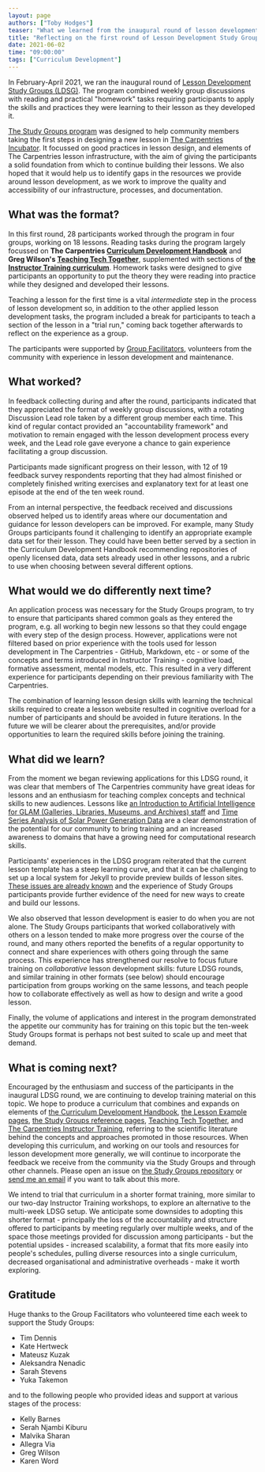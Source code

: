 ```yaml
---
layout: page
authors: ["Toby Hodges"]
teaser: "What we learned from the inaugural round of lesson development training."
title: "Reflecting on the first round of Lesson Development Study Groups"
date: 2021-06-02
time: "09:00:00"
tags: ["Curriculum Development"]
---
```


In February-April 2021, we ran the inaugural round of [Lesson Development Study Groups (LDSG)][ldsg-announcement-post]. The program combined weekly group discussions with reading and practical "homework" tasks requiring participants to apply the skills and practices they were learning to their lesson as they developed it.

[The Study Groups program][study-groups] was designed to help community members taking the first steps in designing a new lesson in [The Carpentries Incubator][incubator]. It focussed on good practices in lesson design, and elements of The Carpentries lesson infrastructure, with the aim of giving the participants a solid foundation from which to continue building their lessons. We also hoped that it would help us to identify gaps in the resources we provide around lesson development, as we work to improve the quality and accessibility of our infrastructure, processes, and documentation.

## What was the format?

In this first round, 28 participants worked through the program in four groups, working on 18 lessons. Reading tasks during the program largely focussed on **The Carpentries [Curriculum Development Handbook][cdh]** and **Greg Wilson's [Teaching Tech Together][ttt]**, supplemented with sections of [**the Instructor Training curriculum**][it]. Homework tasks were designed to give participants an opportunity to put the theory they were reading into practice while they designed and developed their lessons.

Teaching a lesson for the first time is a vital _intermediate_ step in the process of lesson development so, in addition to the other applied lesson development tasks, the program included a break for participants to teach a section of the lesson in a "trial run," coming back together afterwards to reflect on the experience as a group.

The participants were supported by [Group Facilitators](#gratitude), volunteers from the community with experience in lesson development and maintenance.


## What worked?

In feedback collecting during and after the round, participants indicated that they appreciated the format of weekly group discussions, with a rotating Discussion Lead role taken by a different group member each time. This kind of regular contact provided an "accountability framework" and motivation to remain engaged with the lesson development process every week, and the Lead role gave everyone a chance to gain experience facilitating a group discussion.

Participants made significant progress on their lesson, with 12 of 19 feedback survey respondents reporting that they had almost finished or completely finished writing exercises and explanatory text for at least one episode at the end of the ten week round.

From an internal perspective, the feedback received and discussions observed helped us to identify areas where our documentation and guidance for lesson developers can be improved. For example, many Study Groups participants found it challenging to identify an appropriate example data set for their lesson. They could have been better served by a section in the Curriculum Development Handbook recommending repositories of openly licensed data, data sets already used in other lessons, and a rubric to use when choosing between several different options.


## What would we do differently next time?

An application process was necessary for the Study Groups program, to try to ensure that participants shared common goals as they entered the program, e.g. all working to begin new lessons so that they could engage with every step of the design process. However, applications were not filtered based on prior experience with the tools used for lesson development in The Carpentries - GitHub, Markdown, etc - or some of the concepts and terms introduced in Instructor Training - cognitive load, formative assessment, mental models, etc. This resulted in a very different experience for participants depending on their previous familiarity with The Carpentries.

The combination of learning lesson design skills with learning the technical skills required to create a lesson website resulted in cognitive overload for a number of participants and should be avoided in future iterations. In the future we will be clearer about the prerequisites, and/or provide opportunities to learn the required skills before joining the training.


## What did we learn?

From the moment we began reviewing applications for this LDSG round, it was clear that members of The Carpentries community have great ideas for lessons and an enthusiasm for teaching complex concepts and technical skills to new audiences. Lessons like [an Introduction to Artificial Intelligence for GLAM (Galleries, Libraries, Museums, and Archives) staff][ai-glam] and [Time Series Analysis of Solar Power Generation Data][ts-solar] are a clear demonstration of the potential for our community to bring training and an increased awareness to domains that have a growing need for computational research skills.

Participants' experiences in the LDSG program reiterated that the current lesson template has a steep learning curve, and that it can be challenging to set up a local system for Jekyll to provide preview builds of lesson sites. [These issues are already known][lesson-template-redesign-post] and the experience of Study Groups participants provide further evidence of the need for new ways to create and build our lessons.

We also observed that lesson development is easier to do when you are not alone. The Study Groups participants that worked collaboratively with others on a lesson tended to make more progress over the course of the round, and many others reported the benefits of a regular opportunity to connect and share experiences with others going through the same process. This experience has strengthened our resolve to focus future training on _collaborative_ lesson development skills: future LDSG rounds, and similar training in other formats (see below) should encourage participation from groups working on the same lessons, and teach people how to collaborate effectively as well as how to design and write a good lesson.

Finally, the volume of applications and interest in the program demonstrated the appetite our community has for training on this topic but the ten-week Study Groups format is perhaps not best suited to scale up
and meet that demand.


## What is coming next?

Encouraged by the enthusiasm and success of the participants in the inaugural LDSG round, we are continuing to develop training material on this topic. We hope to produce a curriculum that combines and expands on elements of [the Curriculum Development Handbook][cdh], [the Lesson Example pages][lesson-example], [the Study Groups reference pages][study-groups], [Teaching Tech Together][ttt], and [The Carpentries Instructor Training][it], referring to the scientific literature behind the concepts and approaches promoted in those resources. When developing this curriculum, and working on our tools and resources for lesson development more generally, we will continue to incorporate the feedback we receive from the community via the Study Groups and through other channels. Please open an issue on [the Study Groups repository][ldsg-repo] or
[send me an email][toby] if you want to talk about this more.

We intend to trial that curriculum in a shorter format training, more similar to our two-day Instructor Training workshops, to explore an alternative to the multi-week LDSG setup. We anticipate some downsides to adopting this shorter format - principally the loss of the accountability and structure offered to participants by meeting regularly over multiple weeks, and of the space those meetings provided for discussion among participants - but the potential upsides - increased scalability, a format that fits more easily into people's schedules, pulling diverse resources into a single curriculum, decreased organisational and administrative overheads - make it worth exploring.


## Gratitude

Huge thanks to the Group Facilitators who volunteered time each week to support the
Study Groups:

- Tim Dennis
- Kate Hertweck
- Mateusz Kuzak
- Aleksandra Nenadic
- Sarah Stevens
- Yuka Takemon

and to the following people who provided ideas and support at various stages of the process:

- Kelly Barnes
- Serah Njambi Kiburu
- Malvika Sharan
- Allegra Via
- Greg Wilson
- Karen Word

[ai-glam]: https://carpentries-incubator.github.io/machine-learning-librarians-archivists/
[cdh]: https://cdh.carpentries.org/
[incubator]: https://carpentries.org/community-lessons/
[it]: https://carpentries.github.io/instructor-training/
[ldsg-announcement-post]: https://carpentries.org/blog/2020/12/lesson-development-study-groups/
[ldsg-repo]: https://github.com/carpentries-incubator/study-groups/
[lesson-example]: https://carpentries.github.io/lesson-example/
[lesson-template-redesign-post]: https://carpentries.org/blog/2020/08/lesson-template-design/
[study-groups]: https://carpentries-incubator.github.io/study-groups/
[toby]: mailto:tobyhodges@carpentries.org
[ts-solar]: https://carpentries-incubator.github.io/data-management-pipelines-engineering/index.html
[ttt]: https://teachtogether.tech/
